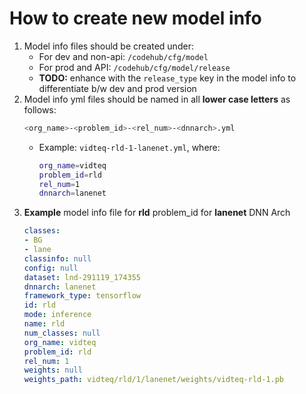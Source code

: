 # How to create new model info

1. Model info files should be created under:
    * For dev and non-api: `/codehub/cfg/model`
    * For prod and API: `/codehub/cfg/model/release`
    * **TODO:** enhance with the `release_type` key in the model info to differentiate b/w dev and prod version
2. Model info yml files should be named in all **lower case letters** as follows:
    ```bash
    <org_name>-<problem_id>-<rel_num>-<dnnarch>.yml
    ```
    * Example: `vidteq-rld-1-lanenet.yml`, where:
      ```bash
      org_name=vidteq
      problem_id=rld
      rel_num=1
      dnnarch=lanenet
      ```
3. **Example** model info file for **rld** problem_id for **lanenet** DNN Arch
    ```yaml
    classes: 
    - BG
    - lane
    classinfo: null
    config: null
    dataset: lnd-291119_174355
    dnnarch: lanenet
    framework_type: tensorflow
    id: rld
    mode: inference
    name: rld
    num_classes: null
    org_name: vidteq
    problem_id: rld
    rel_num: 1
    weights: null
    weights_path: vidteq/rld/1/lanenet/weights/vidteq-rld-1.pb
    ```
